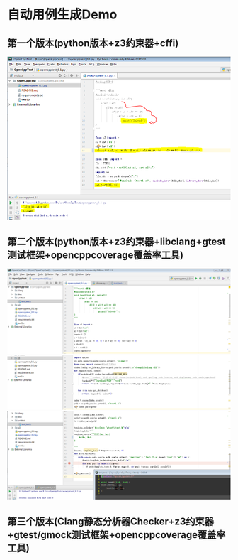 # 自动用例生成Demo

## 第一个版本(python版本+z3约束器+cffi)
![](doc/opencpptest_0.1.PNG)

## 第二个版本(python版本+z3约束器+libclang+gtest测试框架+opencppcoverage覆盖率工具)
![](doc/opencpptest_0.2_1.PNG)
![](doc/opencpptest_0.2_2.PNG)
![](doc/opencpptest_0.2_3.PNG)

## 第三个版本(Clang静态分析器Checker+z3约束器+gtest/gmock测试框架+opencppcoverage覆盖率工具)